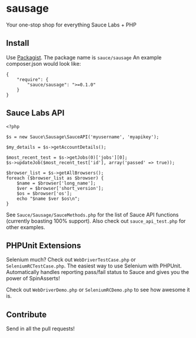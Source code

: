 sausage
=======

Your one-stop shop for everything Sauce Labs + PHP

Install
------------
Use [Packagist](http://packagist.org/). The package name is `sauce/sausage` An example composer.json would look
like:

    {
        "require": {
            "sauce/sausage": ">=0.1.0"
        }
    }

Sauce Labs API
---
    <?php 

    $s = new Sauce\Sausage\SauceAPI('myusername', 'myapikey');

    $my_details = $s->getAccountDetails();

    $most_recent_test = $s->getJobs(0)['jobs'][0];
    $s->updateJob($most_recent_test['id'], array('passed' => true));

    $browser_list = $s->getAllBrowsers();
    foreach ($browser_list as $browser) {
        $name = $browser['long_name'];
        $ver = $browser['short_version'];
        $os = $browser['os'];
        echo "$name $ver $os\n";
    }

See `Sauce/Sausage/SauceMethods.php` for the list of Sauce API functions (currently
boasting 100% support). Also check out `sauce_api_test.php` for other examples.

PHPUnit Extensions
------------------

Selenium much? Check out `WebDriverTestCase.php` or `SeleniumRCTestCase.php`.
The easiest way to use Selenium with PHPUnit. Automatically handles reporting
pass/fail status to Sauce and gives you the power of SpinAsserts!

Check out `WebDriverDemo.php` or `SeleniumRCDemo.php` to see how awesome it is.

Contribute
---

Send in all the pull requests!
